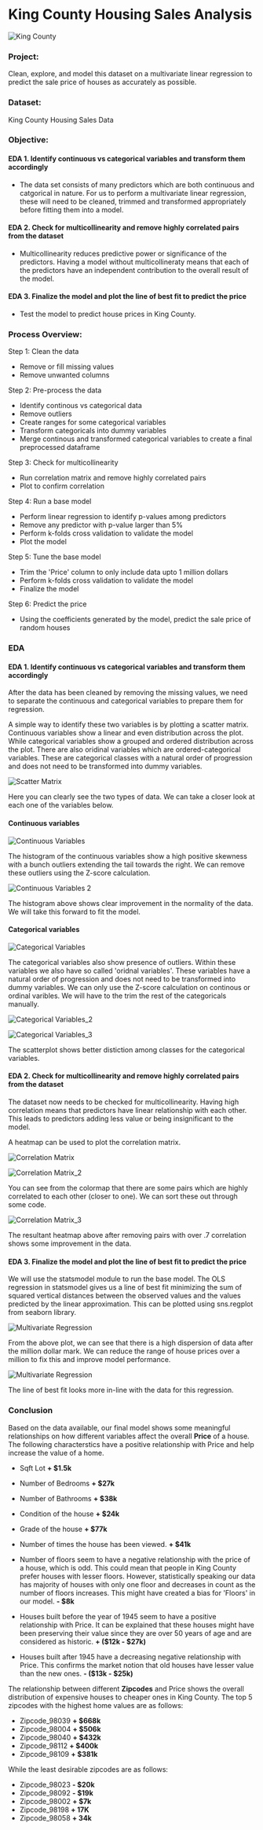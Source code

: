 # King County Housing Sales Analysis

![King County](https://github.com/dicchyant84/Module_2-Final-Project/blob/main/KC.jpg)

### Project: 

Clean, explore, and model this dataset on a multivariate linear regression to predict the sale price of houses as accurately as possible.

### Dataset:

King County Housing Sales Data

### Objective:

#### EDA 1. Identify continuous vs categorical variables and transform them accordingly

- The data set consists of many predictors which are both continuous and catgorical in nature. For us to perform a multivariate linear regression,
these will need to be cleaned, trimmed and transformed appropriately before fitting them into a model.

#### EDA 2. Check for multicollinearity and remove highly correlated pairs from the dataset 

- Multicollinearity reduces predictive power or significance of the predictors. Having a model without multicollineraty means that each of the predictors have an
independent contribution to the overall result of the model.

#### EDA 3. Finalize the model and plot the line of best fit to predict the price

- Test the model to predict house prices in King County.

### Process Overview:

Step 1: Clean the data
- Remove or fill missing values
- Remove unwanted columns

Step 2: Pre-process the data
- Identify continous vs categorical data
- Remove outliers
- Create ranges for some categorical variables
- Transform categoricals into dummy variables
- Merge continous and transformed categorical variables to create a final preprocessed dataframe

Step 3: Check for multicollinearity
- Run correlation matrix and remove highly correlated pairs
- Plot to confirm correlation

Step 4: Run a base model
- Perform linear regression to identify p-values among predictors
- Remove any predictor with p-value larger than 5%
- Perform k-folds cross validation to validate the model
- Plot the model

Step 5: Tune the base model
- Trim the 'Price' column to only include data upto 1 million dollars
- Perform k-folds cross validation to validate the model
- Finalize the model

Step 6: Predict the price
- Using the coefficients generated by the model, predict the sale price of random houses


### EDA 

#### EDA 1. Identify continuous vs categorical variables and transform them accordingly

After the data has been cleaned by removing the missing values, we need to separate the continuous and categorical variables to prepare them for regression.

A simple way to identify these two variables is by plotting a scatter matrix. Continuous variables show a linear and even distribution across the plot. While categorical variables show a grouped and ordered distribution across the plot. There are also oridinal variables which are ordered-categorical variables. These are categorical classes with a natural order of progression and does not need to be transformed into dummy variables. 


![Scatter Matrix](https://github.com/dicchyant84/Module_2-Final-Project/blob/main/Graphs/Scatter_Matrix.png)


Here you can clearly see the two types of data. We can take a closer look at each one of the variables below.

#### Continuous variables


![Continuous Variables](https://github.com/dicchyant84/Module_2-Final-Project/blob/main/Graphs/Continuous_Variables.png)

The histogram of the continuous variables show a high positive skewness with a bunch outliers extending the tail towards the right. We can remove these outliers using the Z-score calculation.


![Continuous Variables 2](https://github.com/dicchyant84/Module_2-Final-Project/blob/main/Graphs/Continuous_Variables_2.png)


The histogram above shows clear improvement in the normality of the data. We will take this forward to fit the model.

#### Categorical variables


![Categorical Variables](https://github.com/dicchyant84/Module_2-Final-Project/blob/main/Graphs/Categorical_Variable.png)


The categorical variables also show presence of outliers. Within these variables we also have so called 'oridnal variables'. These variables have a natural order of progression and does not need to be transformed into dummy variables. We can only use the Z-score calculation on continous or ordinal varibles. We will have to the trim the rest of the categoricals manually.


![Categorical Variables_2](https://github.com/dicchyant84/Module_2-Final-Project/blob/main/Graphs/Categorical_Variable_2.png)

![Categorical Variables_3](https://github.com/dicchyant84/Module_2-Final-Project/blob/main/Graphs/Categorical_Variable_3.png)


The scatterplot shows better distiction among classes for the categorical variables. 

#### EDA 2. Check for multicollinearity and remove highly correlated pairs from the dataset

The dataset now needs to be checked for multicollinearity. Having high correlation means that predictors have linear relationship with each other. This leads to predictors adding less value or being insignificant to the model. 

A heatmap can be used to plot the correlation matrix.


![Correlation Matrix](https://github.com/dicchyant84/Module_2-Final-Project/blob/main/Graphs/Correlation_Matrix.png)

![Correlation Matrix_2](https://github.com/dicchyant84/Module_2-Final-Project/blob/main/Graphs/Correlation_Matrix_2.png)


You can see from the colormap that there are some pairs which are highly correlated to each other (closer to one). We can sort these out through some code.


![Correlation Matrix_3](https://github.com/dicchyant84/Module_2-Final-Project/blob/main/Graphs/Correlation_Matrix_3.png)


The resultant heatmap above after removing pairs with over .7 correlation shows some improvement in the data.

#### EDA 3. Finalize the model and plot the line of best fit to predict the price

We will use the statsmodel module to run the base model. The OLS regression in statsmodel gives us a line of best fit minimizing the sum of squared vertical distances between the observed values and the values predicted by the linear approximation. This can be plotted using sns.regplot from seaborn library.


![Multivariate Regression](https://github.com/dicchyant84/Module_2-Final-Project/blob/main/Graphs/Multivariate_Regression.png)


From the above plot, we can see that there is a high dispersion of data after the million dollar mark. We can reduce the range of house prices over a million to fix this and improve model performance.


![Multivariate Regression](https://github.com/dicchyant84/Module_2-Final-Project/blob/main/Graphs/Multivariate_Regression_2.png)


The line of best fit looks more in-line with the data for this regression.

### Conclusion

Based on the data available, our final model shows some meaningful relationships on how different variables affect the overall **Price** of a house. The following characterstics have a positive relationship with Price and help increase the value of a home.
* Sqft Lot                                   **+ $1.5k**       
* Number of Bedrooms                         **+ $27k** 
* Number of Bathrooms                        **+ $38k** 
* Condition of the house                     **+ $24k** 
* Grade of the house                         **+ $77k** 
* Number of times the house has been viewed. **+ $41k**  

* Number of floors seem to have a negative relationship with the price of a house, which is odd. This could mean that people in King County prefer houses with lesser floors. However, statistically speaking our data has majority of houses with only one floor and decreases in count as the number of floors increases. This might have created a bias for 'Floors' in our model.   **- $8k**

* Houses built before the year of 1945 seem to have a positive relationship with Price. It can be explained that these houses might have been preserving their value since they are over 50 years of age and are considered as historic.  **+ ($12k - $27k)**

* Houses built after 1945 have a decreasing negative relationship with Price. This confirms the market notion that old houses have lesser value than the new ones. **- ($13k - $25k)**

The relationship between different **Zipcodes** and Price shows the overall distribution of expensive houses to cheaper ones in King County. The top 5 zipcodes with the highest home values are as follows:
* Zipcode_98039	**+ $668k**
* Zipcode_98004 **+ $506k**
* Zipcode_98040	**+ $432k**
* Zipcode_98112	**+ $400k**
* Zipcode_98109 **+ $381k**

While the least desirable zipcodes are as follows:
* Zipcode_98023	**- $20k**
* Zipcode_98092	**- $19k**
* Zipcode_98002	**+ $7k**
* Zipcode_98198	**+ 17K**
* Zipcode_98058 **+ 34k**





